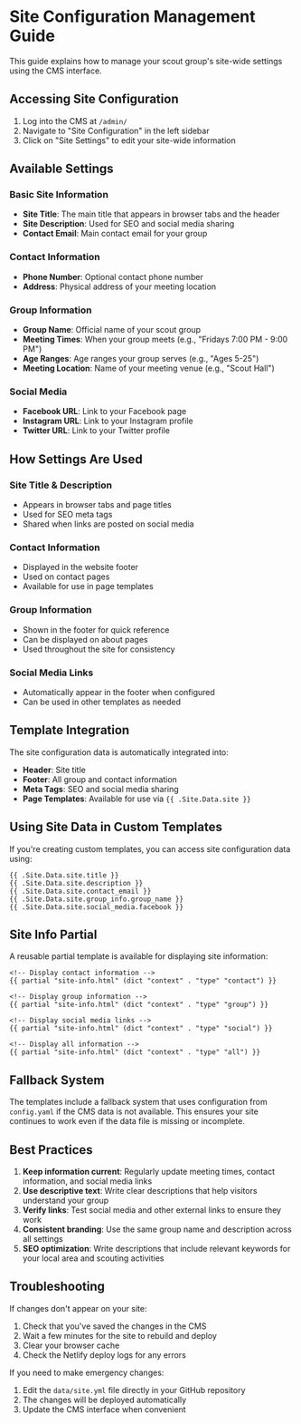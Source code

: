# Site Configuration Management Guide

This guide explains how to manage your scout group's site-wide settings using the CMS interface.

## Accessing Site Configuration

1. Log into the CMS at `/admin/`
2. Navigate to "Site Configuration" in the left sidebar
3. Click on "Site Settings" to edit your site-wide information

## Available Settings

### Basic Site Information
- **Site Title**: The main title that appears in browser tabs and the header
- **Site Description**: Used for SEO and social media sharing
- **Contact Email**: Main contact email for your group

### Contact Information
- **Phone Number**: Optional contact phone number
- **Address**: Physical address of your meeting location

### Group Information
- **Group Name**: Official name of your scout group
- **Meeting Times**: When your group meets (e.g., "Fridays 7:00 PM - 9:00 PM")
- **Age Ranges**: Age ranges your group serves (e.g., "Ages 5-25")
- **Meeting Location**: Name of your meeting venue (e.g., "Scout Hall")

### Social Media
- **Facebook URL**: Link to your Facebook page
- **Instagram URL**: Link to your Instagram profile  
- **Twitter URL**: Link to your Twitter profile

## How Settings Are Used

### Site Title & Description
- Appears in browser tabs and page titles
- Used for SEO meta tags
- Shared when links are posted on social media

### Contact Information
- Displayed in the website footer
- Used on contact pages
- Available for use in page templates

### Group Information
- Shown in the footer for quick reference
- Can be displayed on about pages
- Used throughout the site for consistency

### Social Media Links
- Automatically appear in the footer when configured
- Can be used in other templates as needed

## Template Integration

The site configuration data is automatically integrated into:

- **Header**: Site title
- **Footer**: All group and contact information
- **Meta Tags**: SEO and social media sharing
- **Page Templates**: Available for use via `{{ .Site.Data.site }}`

## Using Site Data in Custom Templates

If you're creating custom templates, you can access site configuration data using:

```hugo
{{ .Site.Data.site.title }}
{{ .Site.Data.site.description }}
{{ .Site.Data.site.contact_email }}
{{ .Site.Data.site.group_info.group_name }}
{{ .Site.Data.site.social_media.facebook }}
```

## Site Info Partial

A reusable partial template is available for displaying site information:

```hugo
<!-- Display contact information -->
{{ partial "site-info.html" (dict "context" . "type" "contact") }}

<!-- Display group information -->
{{ partial "site-info.html" (dict "context" . "type" "group") }}

<!-- Display social media links -->
{{ partial "site-info.html" (dict "context" . "type" "social") }}

<!-- Display all information -->
{{ partial "site-info.html" (dict "context" . "type" "all") }}
```

## Fallback System

The templates include a fallback system that uses configuration from `config.yaml` if the CMS data is not available. This ensures your site continues to work even if the data file is missing or incomplete.

## Best Practices

1. **Keep information current**: Regularly update meeting times, contact information, and social media links
2. **Use descriptive text**: Write clear descriptions that help visitors understand your group
3. **Verify links**: Test social media and other external links to ensure they work
4. **Consistent branding**: Use the same group name and description across all settings
5. **SEO optimization**: Write descriptions that include relevant keywords for your local area and scouting activities

## Troubleshooting

If changes don't appear on your site:
1. Check that you've saved the changes in the CMS
2. Wait a few minutes for the site to rebuild and deploy
3. Clear your browser cache
4. Check the Netlify deploy logs for any errors

If you need to make emergency changes:
1. Edit the `data/site.yml` file directly in your GitHub repository
2. The changes will be deployed automatically
3. Update the CMS interface when convenient